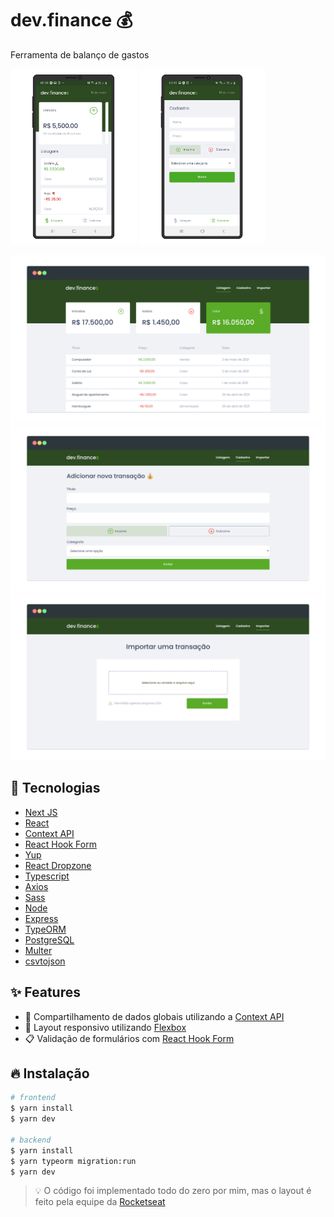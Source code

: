 # dev.finance 💰

Ferramenta de balanço de gastos

<p>
  <img src="./screenshots/photo-4.png" width="40%" />
  <img src="./screenshots/photo-5.png" width="40%" />
</p>

![Screenshot 1](screenshots/photo-1.png)
![Screenshot 2](screenshots/photo-2.png)
![Screenshot 3](screenshots/photo-3.png)

## 🚀 Tecnologias

- [Next JS](https://nextjs.org/)
- [React](https://pt-br.reactjs.org/)
- [Context API](https://pt-br.reactjs.org/docs/context.html)
- [React Hook Form](https://react-hook-form.com/get-started)
- [Yup](https://github.com/jquense/yup)
- [React Dropzone](https://react-dropzone.js.org/)
- [Typescript](https://www.typescriptlang.org/)
- [Axios](https://github.com/axios/axios)
- [Sass](https://sass-lang.com/)
- [Node](https://nodejs.org/en/)
- [Express](https://expressjs.com/pt-br/)
- [TypeORM](https://typeorm.io/#/)
- [PostgreSQL](https://www.postgresql.org/)
- [Multer](https://github.com/expressjs/multer#readme)
- [csvtojson](https://github.com/Keyang/node-csvtojson)

## ✨ Features

- 📂 Compartilhamento de dados globais utilizando a [Context API](https://pt-br.reactjs.org/docs/context.html)
- 💅 Layout responsivo utilizando [Flexbox](https://developer.mozilla.org/pt-BR/docs/Learn/CSS/CSS_layout/Flexbox)
- 📋 Validação de formulários com [React Hook Form](https://react-hook-form.com/get-started)

## 🔥 Instalação

```bash
# frontend
$ yarn install
$ yarn dev

# backend
$ yarn install
$ yarn typeorm migration:run
$ yarn dev
```

> 💡 O código foi implementado todo do zero por mim, mas o layout é feito pela equipe da [Rocketseat](https://rocketseat.com.br/)
